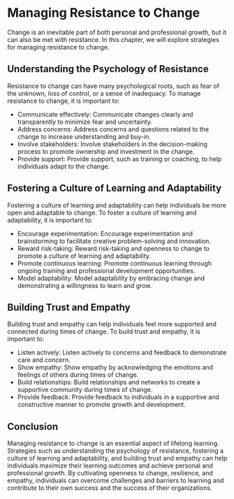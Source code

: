 Managing Resistance to Change
============================================================================

Change is an inevitable part of both personal and professional growth, but it can also be met with resistance. In this chapter, we will explore strategies for managing resistance to change.

Understanding the Psychology of Resistance
------------------------------------------

Resistance to change can have many psychological roots, such as fear of the unknown, loss of control, or a sense of inadequacy. To manage resistance to change, it is important to:

* Communicate effectively: Communicate changes clearly and transparently to minimize fear and uncertainty.
* Address concerns: Address concerns and questions related to the change to increase understanding and buy-in.
* Involve stakeholders: Involve stakeholders in the decision-making process to promote ownership and investment in the change.
* Provide support: Provide support, such as training or coaching, to help individuals adapt to the change.

Fostering a Culture of Learning and Adaptability
------------------------------------------------

Fostering a culture of learning and adaptability can help individuals be more open and adaptable to change. To foster a culture of learning and adaptability, it is important to:

* Encourage experimentation: Encourage experimentation and brainstorming to facilitate creative problem-solving and innovation.
* Reward risk-taking: Reward risk-taking and openness to change to promote a culture of learning and adaptability.
* Promote continuous learning: Promote continuous learning through ongoing training and professional development opportunities.
* Model adaptability: Model adaptability by embracing change and demonstrating a willingness to learn and grow.

Building Trust and Empathy
--------------------------

Building trust and empathy can help individuals feel more supported and connected during times of change. To build trust and empathy, it is important to:

* Listen actively: Listen actively to concerns and feedback to demonstrate care and concern.
* Show empathy: Show empathy by acknowledging the emotions and feelings of others during times of change.
* Build relationships: Build relationships and networks to create a supportive community during times of change.
* Provide feedback: Provide feedback to individuals in a supportive and constructive manner to promote growth and development.

Conclusion
----------

Managing resistance to change is an essential aspect of lifelong learning. Strategies such as understanding the psychology of resistance, fostering a culture of learning and adaptability, and building trust and empathy can help individuals maximize their learning outcomes and achieve personal and professional growth. By cultivating openness to change, resilience, and empathy, individuals can overcome challenges and barriers to learning and contribute to their own success and the success of their organizations.
